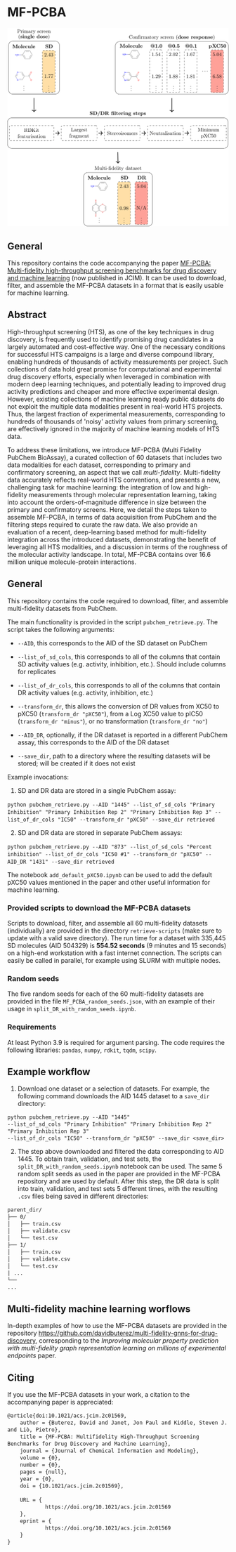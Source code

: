 
# MF-PCBA

![](figures/main-figure.png)

## General
This repository contains the code accompanying the paper [MF-PCBA: Multi-fidelity high-throughput screening benchmarks for drug discovery and machine learning](https://pubs.acs.org/doi/10.1021/acs.jcim.2c01569) (now published in JCIM). It can be used to download, filter, and assemble the MF-PCBA datasets in a format that is easily usable for machine learning.

## Abstract
High-throughput screening (HTS), as one of the key techniques in drug discovery, is frequently used to identify promising drug candidates in a largely automated and cost-effective way. One of the necessary conditions for successful HTS campaigns is a large and diverse compound library, enabling hundreds of thousands of activity measurements per project. Such collections of data hold great promise for computational and experimental drug discovery efforts, especially when leveraged in combination with modern deep learning techniques, and potentially leading to improved drug activity predictions and cheaper and more effective experimental design. However, existing collections of machine learning ready public datasets do not exploit the multiple data modalities present in real-world HTS projects. Thus, the largest fraction of experimental measurements, corresponding to hundreds of thousands of 'noisy' activity values from primary screening, are effectively ignored in the majority of machine learning models of HTS data.

To address these limitations, we introduce MF-PCBA (Multi Fidelity PubChem BioAssay), a curated collection of 60 datasets that includes two data modalities for each dataset, corresponding to primary and confirmatory screening, an aspect that we call *multi-fidelity*. Multi-fidelity data accurately reflects real-world HTS conventions, and presents a new, challenging task for machine learning: the integration of low and high-fidelity measurements through molecular representation learning, taking into account the orders-of-magnitude difference in size between the primary and confirmatory screens. Here, we detail the steps taken to assemble MF-PCBA, in terms of data acquisition from PubChem and the filtering steps required to curate the raw data. We also provide an evaluation of a recent, deep-learning based method for multi-fidelity integration across the introduced datasets, demonstrating the benefit of leveraging all HTS modalities, and a discussion in terms of the roughness of the molecular activity landscape. In total, MF-PCBA contains over 16.6 million unique molecule-protein interactions.

## General
This repository contains the code required to download, filter, and assemble multi-fidelity datasets from PubChem.

The main functionality is provided in the script `pubchem_retrieve.py`. The script takes the following arguments:

-  `--AID`, this corresponds to the AID of the SD dataset on PubChem

-  `--list_of_sd_cols`, this corresponds to all of the columns that contain SD activity values (e.g. activity, inhibition, etc.). Should include columns for replicates

-  `--list_of_dr_cols`, this corresponds to all of the columns that contain DR activity values (e.g. activity, inhibition, etc.)

-  `--transform_dr`, this allows the conversion of DR values from XC50 to pXC50 (`transform_dr "pXC50"`), from a Log XC50 value to pIC50 (`transform_dr "minus"`), or no transformation (`transform_dr "no"`)

-  `--AID_DR`, optionally, if the DR dataset is reported in a different PubChem assay, this corresponds to the AID of the DR dataset

-  `--save_dir`, path to a directory where the resulting datasets will be stored; will be created if it does not exist


Example invocations:

1. SD and DR data are stored in a single PubChem assay:

```python pubchem_retrieve.py --AID "1445" --list_of_sd_cols "Primary Inhibition" "Primary Inhibition Rep 2" "Primary Inhibition Rep 3" --list_of_dr_cols "IC50" --transform_dr "pXC50" --save_dir retrieved```

2. SD and DR data are stored in separate PubChem assays:

```python pubchem_retrieve.py --AID "873" --list_of_sd_cols "Percent inhibition" --list_of_dr_cols "IC50 #1" --transform_dr "pXC50" --AID_DR "1431" --save_dir retrieved```

The notebook `add_default_pXC50.ipynb` can be used to add the default pXC50 values mentioned in the paper and other useful information for machine learning.

### Provided scripts to download the MF-PCBA datasets
Scripts to download, filter, and assemble all 60 multi-fidelity datasets (individually) are provided in the directory `retrieve-scripts` (make sure to update with a valid save directory).  The run time for a dataset with 335,445 SD molecules (AID 504329) is **554.52 seconds** (9 minutes and 15 seconds) on a high-end workstation with a fast internet connection. The scripts can easily be called in parallel, for example using SLURM with multiple nodes.

### Random seeds
The five random seeds for each of the 60 multi-fidelity datasets are provided in the file `MF_PCBA_random_seeds.json`, with an example of their usage in `split_DR_with_random_seeds.ipynb`.

### Requirements
At least Python 3.9 is required for argument parsing. The code requires the following libraries: `pandas`, `numpy`, `rdkit`, `tqdm`, `scipy`.

## Example workflow
1. Download one dataset or a selection of datasets. For example, the following command downloads the AID 1445 dataset to a `save_dir` directory:

```
python pubchem_retrieve.py --AID "1445"
--list_of_sd_cols "Primary Inhibition" "Primary Inhibition Rep 2" "Primary Inhibition Rep 3" 
--list_of_dr_cols "IC50" --transform_dr "pXC50" --save_dir <save_dir>
```

2. The step above downloaded and filtered the data corresponding to AID 1445. To obtain train, validation, and test sets, the `split_DR_with_random_seeds.ipynb` notebook can be used. The same 5 random split seeds as used in the paper are provided in the MF-PCBA repository and are used by default. After this step, the DR data is split into train, validation, and test sets 5 different times, with the resulting `.csv` files being saved in different directories:

```
parent_dir/
├── 0/
│   ├── train.csv
│   ├── validate.csv
│   └── test.csv
├── 1/
│   ├── train.csv
│   ├── validate.csv
│   └── test.csv
| ...
└──
...
```
## Multi-fidelity machine learning worflows
In-depth examples of how to use the MF-PCBA datasets are provided in the repository https://github.com/davidbuterez/multi-fidelity-gnns-for-drug-discovery, corresponding to the *Improving molecular property prediction with multi-fidelity graph representation learning on millions of experimental endpoints* paper.

## Citing
If you use the MF-PCBA datasets in your work, a citation to the accompanying paper is appreciated:

```
@article{doi:10.1021/acs.jcim.2c01569,
    author = {Buterez, David and Janet, Jon Paul and Kiddle, Steven J. and Liò, Pietro},
    title = {MF-PCBA: Multifidelity High-Throughput Screening Benchmarks for Drug Discovery and Machine Learning},
    journal = {Journal of Chemical Information and Modeling},
    volume = {0},
    number = {0},
    pages = {null},
    year = {0},
    doi = {10.1021/acs.jcim.2c01569},

    URL = {
            https://doi.org/10.1021/acs.jcim.2c01569
    },
    eprint = {
            https://doi.org/10.1021/acs.jcim.2c01569 
    }
}
```
